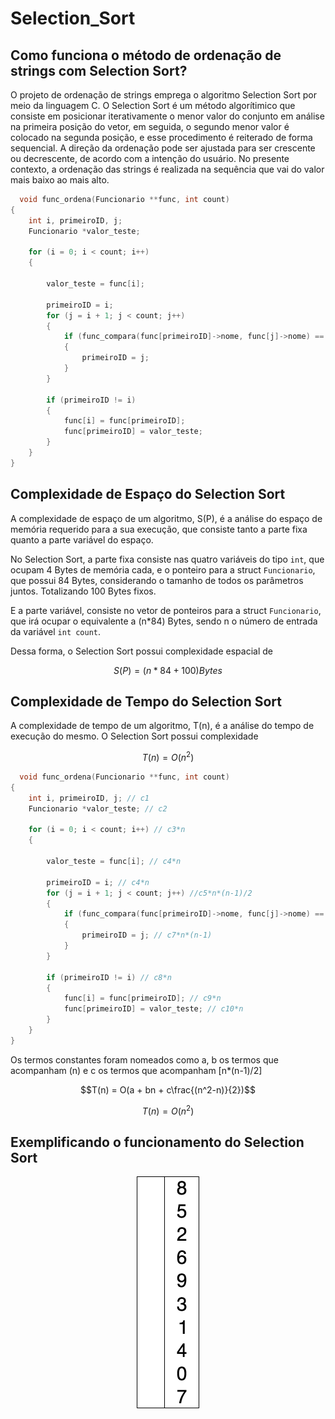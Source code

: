 # Selection_Sort

## Como funciona o método de ordenação de strings com Selection Sort? 

O projeto de ordenação de strings emprega o algoritmo Selection Sort por meio da linguagem C. O Selection Sort é um método algorítimico que consiste em posicionar iterativamente o menor valor do conjunto em análise na primeira posição do vetor, em seguida, o segundo menor valor é colocado na segunda posição, e esse procedimento é reiterado de forma sequencial. A direção da ordenação pode ser ajustada para ser crescente ou decrescente, de acordo com a intenção do usuário. No presente contexto, a ordenação das strings é realizada na sequência que vai do valor mais baixo ao mais alto. 

```c
  void func_ordena(Funcionario **func, int count)
{
    int i, primeiroID, j;
    Funcionario *valor_teste;

    for (i = 0; i < count; i++)
    {

        valor_teste = func[i]; 

        primeiroID = i;
        for (j = i + 1; j < count; j++)
        {
            if (func_compara(func[primeiroID]->nome, func[j]->nome) == 1)
            {
                primeiroID = j;
            }
        }

        if (primeiroID != i)
        {
            func[i] = func[primeiroID];
            func[primeiroID] = valor_teste;
        }
    }
}

```
## Complexidade de Espaço do Selection Sort

A complexidade de espaço de um algoritmo, S(P), é a análise do espaço de memória requerido para a sua execução, que consiste tanto a parte fixa quanto a parte variável do espaço. 

No Selection Sort, a parte fixa consiste nas quatro variáveis do tipo `int`, que ocupam 4 Bytes de memória cada, e o ponteiro para a struct `Funcionario`, que possui 84 Bytes, considerando o tamanho de todos os parâmetros juntos. Totalizando 100 Bytes fixos.

E a parte variável, consiste no vetor de ponteiros para a struct `Funcionario`, que irá ocupar o equivalente a (n*84) Bytes, sendo n o número de entrada da variável `int count`.

Dessa forma, o Selection Sort possui complexidade espacial de

$$
S(P) = (n*84 + 100) Bytes
$$

## Complexidade de Tempo do Selection Sort

A complexidade de tempo de um algoritmo, T(n), é a análise do tempo de execução do mesmo. O Selection Sort possui complexidade

$$ 
T(n) = O (n^2) 
$$

```c
  void func_ordena(Funcionario **func, int count)
{
    int i, primeiroID, j; // c1
    Funcionario *valor_teste; // c2

    for (i = 0; i < count; i++) // c3*n
    {

        valor_teste = func[i]; // c4*n

        primeiroID = i; // c4*n
        for (j = i + 1; j < count; j++) //c5*n*(n-1)/2
        {
            if (func_compara(func[primeiroID]->nome, func[j]->nome) == 1) // c6*n*(n-1)/2
            {
                primeiroID = j; // c7*n*(n-1)
            }
        }

        if (primeiroID != i) // c8*n
        {
            func[i] = func[primeiroID]; // c9*n
            func[primeiroID] = valor_teste; // c10*n
        }
    }
}

```
Os termos constantes foram nomeados como a, b os termos que acompanham (n) e c os termos que acompanham [n*(n-1)/2]


$$T(n) = O(a + bn + c\frac{(n^2-n)}{2})$$

$$T(n) = O(n^2)$$

## Exemplificando o funcionamento do Selection Sort 
<p align="center">
 <img src="selection-sort-animation.gif"/>
</p>
